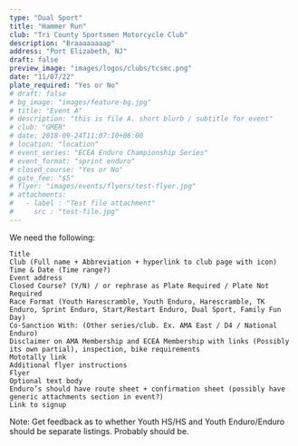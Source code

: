 ```yaml
---
type: "Dual Sport"
title: "Hammer Run"
club: "Tri County Sportsmen Motorcycle Club"
description: "Braaaaaaaap"
address: "Port Elizabeth, NJ"
draft: false
preview_image: "images/logos/clubs/tcsmc.png"
date: "11/07/22"
plate_required: "Yes or No"
# draft: false
# bg_image: "images/feature-bg.jpg"
# title: "Event A"
# description: "this is file A. short blurb / subtitle for event"
# club: "GMER"
# date: 2018-09-24T11:07:10+06:00
# location: "location"
# event_series: "ECEA Enduro Championship Series"
# event_format: "sprint enduro"
# closed_course: "Yes or No"
# gate_fee: "$5"
# flyer: "images/events/flyers/test-flyer.jpg"
# attachments:
#   - label : "Test file attachment"
#     src : "test-file.jpg"
---
```


We need the following:

    Title
    Club (Full name + Abbreviation + hyperlink to club page with icon)
    Time & Date (Time range?)
    Event address
    Closed Course? (Y/N) / or rephrase as Plate Required / Plate Not Required
    Race Format (Youth Harescramble, Youth Enduro, Harescramble, TK Enduro, Sprint Enduro, Start/Restart Enduro, Dual Sport, Family Fun Day)
    Co-Sanction With: (Other series/club. Ex. AMA East / D4 / National Enduro)
    Disclaimer on AMA Membership and ECEA Membership with links (Possibly its own partial), inspection, bike requirements
    Mototally link
    Additional flyer instructions
    Flyer
    Optional text body
    Enduro’s should have route sheet + confirmation sheet (possibly have generic attachments section in event?)
    Link to signup

Note: Get feedback as to whether Youth HS/HS and Youth Enduro/Enduro should be separate listings. Probably should be.

